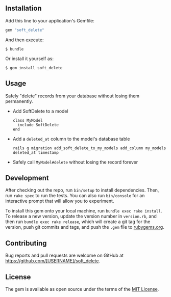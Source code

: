 ## Installation

Add this line to your application's Gemfile:

```ruby
gem "soft_delete"
```

And then execute:

    $ bundle

Or install it yourself as:

    $ gem install soft_delete

## Usage

Safely "delete" records from your database without losing them permanently.

* Add SoftDelete to a model
  ```
  class MyModel
    include SoftDelete
  end
  ```
* Add a `deleted_at` column to the model's database table
  ```
  rails g migration add_soft_delete_to_my_models add_column my_models deleted_at timestamp
  ```
* Safely call `MyModel#delete` without losing the record forever

## Development

After checking out the repo, run `bin/setup` to install dependencies. Then, run `rake spec` to run the tests. You can also run `bin/console` for an interactive prompt that will allow you to experiment.

To install this gem onto your local machine, run `bundle exec rake install`. To release a new version, update the version number in `version.rb`, and then run `bundle exec rake release`, which will create a git tag for the version, push git commits and tags, and push the `.gem` file to [rubygems.org](https://rubygems.org).

## Contributing

Bug reports and pull requests are welcome on GitHub at https://github.com/[USERNAME]/soft_delete.

## License

The gem is available as open source under the terms of the [MIT License](https://opensource.org/licenses/MIT).
